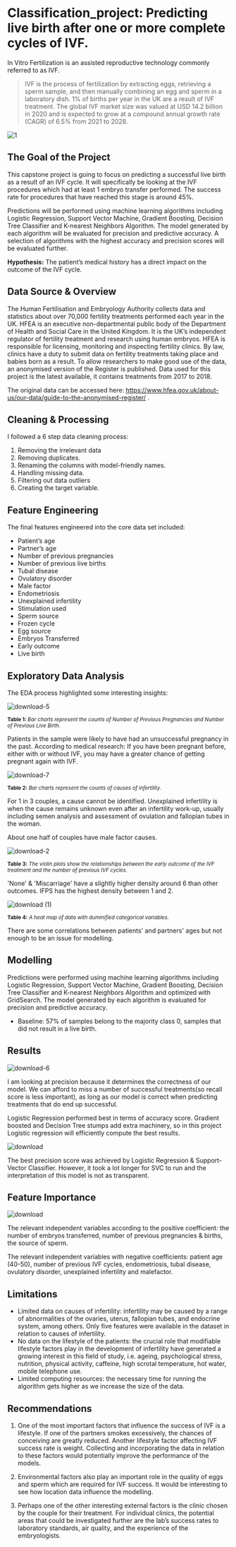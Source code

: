 # Classification_project: Predicting live birth after one or more complete cycles of IVF.

In Vitro Fertilization is an assisted reproductive technology commonly referred to as IVF. 

 > IVF is the process of fertilization by extracting eggs, retrieving a sperm sample, and then manually combining an egg and sperm in a laboratory dish. 
1% of births per year in the UK are a result of IVF treatment. The global IVF market size was valued at USD 14.2 billion in 2020 and is expected to grow at a compound annual growth rate (CAGR) of 6.5% from 2021 to 2028. 

![1](https://user-images.githubusercontent.com/100076753/156035343-5b80a8e3-e3c0-4be5-b8b1-75ede8cb6c14.jpg)


## The Goal of the Project
This capstone project is going to focus on predicting a successful live birth as a result of an IVF cycle. It will specifically be looking at the IVF procedures which had at least 1 embryo transfer performed. The success rate for procedures that have reached this stage is around 45%. 

Predictions will be performed using machine learning algorithms including Logistic Regression, Support Vector Machine, Gradient Boosting, Decision Tree Classifier and K-nearest Neighbors Algorithm. The model generated by each algorithm will be evaluated for precision and predictive accuracy. A selection of algorithms with the highest accuracy and precision scores will be evaluated further.

__Hypothesis:__ The patient’s medical history has a direct impact on the outcome of the IVF cycle.

## Data Source & Overview
The Human Fertilisation and Embryology Authority collects data and statistics about over 70,000 fertility treatments performed each year in the UK. HFEA is an executive non-departmental public body of the Department of Health and Social Care in the United Kingdom. It is the UK’s independent regulator of fertility treatment and research using human embryos. HFEA is responsible for licensing, monitoring and inspecting fertility clinics.
By law, clinics have a duty to submit data on fertility treatments taking place and babies born as a result. To allow researchers to make good use of the data, an anonymised version of the Register is published.
Data used for this project is the latest available, it contains treatments from 2017 to 2018.

The original data can be accessed here: https://www.hfea.gov.uk/about-us/our-data/guide-to-the-anonymised-register/ .

## Cleaning & Processing

I followed a 6 step data cleaning process:

1. Removing the irrelevant data
2. Removing duplicates. 
3. Renaming the columns with model-friendly names.
4. Handling missing data.
5. Filtering out data outliers
6. Creating the target variable.

## Feature Engineering

The final features engineered into the core data set included:

- Patient’s age
- Partner’s age
- Number of previous pregnancies
- Number of previous live births
- Tubal disease
- Ovulatory disorder
- Male factor
- Endometriosis
- Unexplained infertility
- Stimulation used
- Sperm source
- Frozen cycle
- Egg source
- Embryos Transferred 
- Early outcome
- Live birth

## Exploratory Data Analysis

The EDA process highlighted some interesting insights:


![download-5](https://user-images.githubusercontent.com/100076753/156035800-da8abb94-6c94-4d22-bb4b-9a32ad689f52.png)

<sup>**Table 1:** _Bar charts represent the counts of Number of Previous Pregnancies and Number of Previous Live Birth._</sup>

Patients in the sample were likely to have had an unsuccessful pregnancy in the past. According to medical research: If you have been pregnant before, either with or without IVF, you may have a greater chance of getting pregnant again with IVF.


![download-7](https://user-images.githubusercontent.com/100076753/156035906-9f0b2bff-d0f9-4a25-a6d2-3094562fb87a.png)

<sup>**Table 2:** _Bar charts represent the counts of causes of infertility._</sup>

For 1 in 3 couples, a cause cannot be identified. Unexplained infertility is when the cause remains unknown even after an infertility work-up, usually including semen analysis and assessment of ovulation and fallopian tubes in the woman.

About one half of couples have male factor causes.


![download-2](https://user-images.githubusercontent.com/100076753/156035968-ffb03962-033c-4b23-9e9d-0a9fa59e0d61.png)

<sup>**Table 3:** _The violin plots show the relationships between the early outcome of the IVF treatment and the number of previous IVF cycles._</sup>

'None' & 'Miscarriage' have a slightly higher density around 6 than other outcomes. IFPS has the highest density between 1 and 2.


![download (1)](https://user-images.githubusercontent.com/100076753/158210876-19c7eea4-4650-4606-8ab2-31e3014b3e86.png)

<sup>**Table 4:** _A heat map of data with dummified categorical variables._</sup>

There are some correlations between patients' and partners' ages but not enough to be an issue for modelling.

## Modelling
Predictions were performed using machine learning algorithms including Logistic Regression, Support Vector Machine, Gradient Boosting, Decision Tree Classifier and K-nearest Neighbors Algorithm and optimized with GridSearch. The model generated by each algorithm is evaluated for precision and predictive accuracy.

- Baseline: 57% of samples belong to the majority class 0, samples that did not result in a live birth.

## Results 
 
![download-6](https://user-images.githubusercontent.com/100076753/156035634-95980043-ab3f-465c-8860-26111607bf9c.png)

I am looking at precision because it determines the correctness of our model. We can afford to miss a number of successful treatments(so recall score is less important), as long as our model is correct when predicting treatments that do end up successful.

Logistic Regression performed best in terms of accuracy score. Gradient boosted and Decision Tree stumps add extra machinery, so in this project Logistic regression will efficiently compute the best results.

![download](https://user-images.githubusercontent.com/100076753/156035703-3282dc46-4db8-421b-bc20-3e9e51f5568f.png)

The best precision score was achieved by Logistic Regression & Support-Vector Classifier. However, it took a lot longer for SVC to run and the interpretation of this model is not as transparent.

## Feature Importance 

![download](https://user-images.githubusercontent.com/100076753/158210119-86018159-fa72-4757-a627-95d7f9e7eaad.png)

The relevant independent variables according to the positive coefficient: the number of embryos transferred, number of previous pregnancies & births, the source of sperm.

The relevant independent variables with negative coefficients: patient age (40-50), number of previous IVF cycles, endometriosis, tubal disease, ovulatory disorder, unexplained infertility and malefactor.



## Limitations
- Limited data on causes of infertility: infertility may be caused by a range of abnormalities of the ovaries, uterus, fallopian tubes, and endocrine system, among others. Only five features were available in the dataset in relation to causes of infertility.
- No data on the lifestyle of the patients: the crucial role that modifiable lifestyle factors play in the development of infertility have generated a growing interest in this field of study, i.e. ageing, psychological stress, nutrition, physical activity, caffeine, high scrotal temperature, hot water, mobile telephone use.
- Limited computing resources: the necessary time for running the algorithm gets higher as we increase the size of the data. 

## Recommendations

1. One of the most important factors that influence the success of IVF is a lifestyle. If one of the partners smokes excessively, the chances of conceiving are greatly reduced. Another lifestyle factor affecting IVF success rate is weight. Collecting and incorporating the data in relation to these factors would potentially improve the performance of the models.

2. Environmental factors also play an important role in the quality of eggs and sperm which are required for IVF success. It would be interesting to see how location data influence the modelling.

3. Perhaps one of the other interesting external factors is the clinic chosen by the couple for their treatment. For individual clinics, the potential areas that could be investigated further are the lab’s success rates to laboratory standards, air quality, and the experience of the embryologists.



